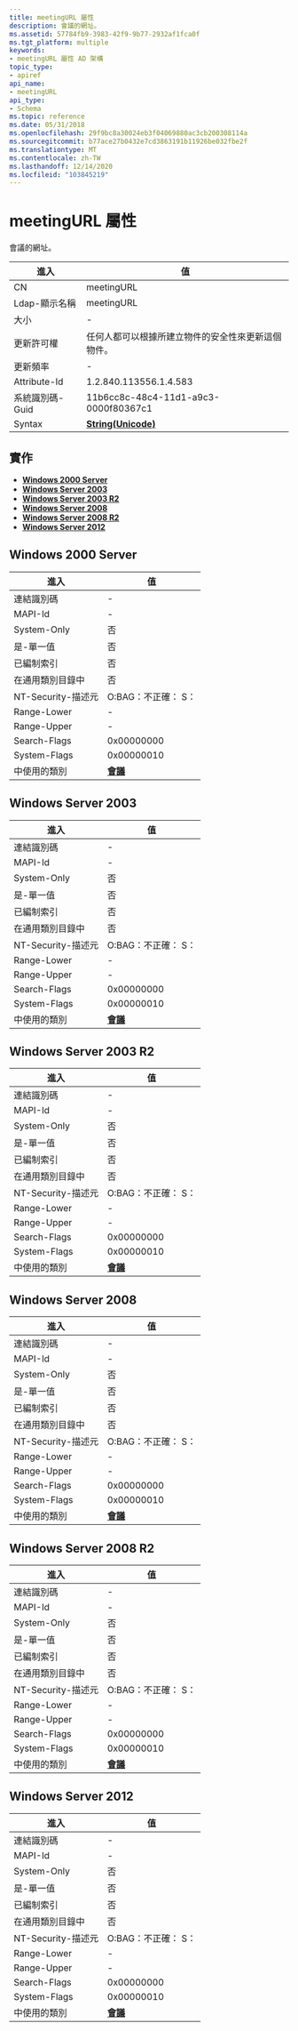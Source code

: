 ```yaml
---
title: meetingURL 屬性
description: 會議的網址。
ms.assetid: 57784fb9-3983-42f9-9b77-2932af1fca0f
ms.tgt_platform: multiple
keywords:
- meetingURL 屬性 AD 架構
topic_type:
- apiref
api_name:
- meetingURL
api_type:
- Schema
ms.topic: reference
ms.date: 05/31/2018
ms.openlocfilehash: 29f9bc8a30024eb3f04069880ac3cb200308114a
ms.sourcegitcommit: b77ace27b0432e7cd3863191b11926be032fbe2f
ms.translationtype: MT
ms.contentlocale: zh-TW
ms.lasthandoff: 12/14/2020
ms.locfileid: "103845219"
---
```

# <a name="meetingurl-attribute"></a>meetingURL 屬性

會議的網址。



| 進入 | 值 |
|-------------------|----------------------------------------------------------------------------------|
| CN                | meetingURL                                                                       |
| Ldap-顯示名稱 | meetingURL                                                                       |
| 大小              | \-                                                                               |
| 更新許可權  | 任何人都可以根據所建立物件的安全性來更新這個物件。 |
| 更新頻率  | \-                                                                               |
| Attribute-Id      | 1.2.840.113556.1.4.583                                                           |
| 系統識別碼-Guid    | 11b6cc8c-48c4-11d1-a9c3-0000f80367c1                                             |
| Syntax            | [**String(Unicode)**](s-string-unicode.md)                                      |



## <a name="implementations"></a>實作

-   [**Windows 2000 Server**](#windows-2000-server)
-   [**Windows Server 2003**](#windows-server-2003)
-   [**Windows Server 2003 R2**](#windows-server-2003-r2)
-   [**Windows Server 2008**](#windows-server-2008)
-   [**Windows Server 2008 R2**](#windows-server-2008-r2)
-   [**Windows Server 2012**](#windows-server-2012)

## <a name="windows-2000-server"></a>Windows 2000 Server



| 進入 | 值 |
|------------------------|-----------------------------------------|
| 連結識別碼                | \-                                      |
| MAPI-Id                | \-                                      |
| System-Only            | 否                                   |
| 是-單一值       | 否                                   |
| 已編制索引             | 否                                   |
| 在通用類別目錄中      | 否                                   |
| NT-Security-描述元 | O:BAG：不正確： S：                            |
| Range-Lower            | \-                                      |
| Range-Upper            | \-                                      |
| Search-Flags           | 0x00000000                              |
| System-Flags           | 0x00000010                              |
| 中使用的類別        | [**會議**](c-meeting.md)<br/> |



## <a name="windows-server-2003"></a>Windows Server 2003



| 進入 | 值 |
|------------------------|-----------------------------------------|
| 連結識別碼                | \-                                      |
| MAPI-Id                | \-                                      |
| System-Only            | 否                                   |
| 是-單一值       | 否                                   |
| 已編制索引             | 否                                   |
| 在通用類別目錄中      | 否                                   |
| NT-Security-描述元 | O:BAG：不正確： S：                            |
| Range-Lower            | \-                                      |
| Range-Upper            | \-                                      |
| Search-Flags           | 0x00000000                              |
| System-Flags           | 0x00000010                              |
| 中使用的類別        | [**會議**](c-meeting.md)<br/> |



## <a name="windows-server-2003-r2"></a>Windows Server 2003 R2



| 進入 | 值 |
|------------------------|-----------------------------------------|
| 連結識別碼                | \-                                      |
| MAPI-Id                | \-                                      |
| System-Only            | 否                                   |
| 是-單一值       | 否                                   |
| 已編制索引             | 否                                   |
| 在通用類別目錄中      | 否                                   |
| NT-Security-描述元 | O:BAG：不正確： S：                            |
| Range-Lower            | \-                                      |
| Range-Upper            | \-                                      |
| Search-Flags           | 0x00000000                              |
| System-Flags           | 0x00000010                              |
| 中使用的類別        | [**會議**](c-meeting.md)<br/> |



## <a name="windows-server-2008"></a>Windows Server 2008



| 進入 | 值 |
|------------------------|-----------------------------------------|
| 連結識別碼                | \-                                      |
| MAPI-Id                | \-                                      |
| System-Only            | 否                                   |
| 是-單一值       | 否                                   |
| 已編制索引             | 否                                   |
| 在通用類別目錄中      | 否                                   |
| NT-Security-描述元 | O:BAG：不正確： S：                            |
| Range-Lower            | \-                                      |
| Range-Upper            | \-                                      |
| Search-Flags           | 0x00000000                              |
| System-Flags           | 0x00000010                              |
| 中使用的類別        | [**會議**](c-meeting.md)<br/> |



## <a name="windows-server-2008-r2"></a>Windows Server 2008 R2



| 進入 | 值 |
|------------------------|-----------------------------------------|
| 連結識別碼                | \-                                      |
| MAPI-Id                | \-                                      |
| System-Only            | 否                                   |
| 是-單一值       | 否                                   |
| 已編制索引             | 否                                   |
| 在通用類別目錄中      | 否                                   |
| NT-Security-描述元 | O:BAG：不正確： S：                            |
| Range-Lower            | \-                                      |
| Range-Upper            | \-                                      |
| Search-Flags           | 0x00000000                              |
| System-Flags           | 0x00000010                              |
| 中使用的類別        | [**會議**](c-meeting.md)<br/> |



## <a name="windows-server-2012"></a>Windows Server 2012



| 進入 | 值 |
|------------------------|-----------------------------------------|
| 連結識別碼                | \-                                      |
| MAPI-Id                | \-                                      |
| System-Only            | 否                                   |
| 是-單一值       | 否                                   |
| 已編制索引             | 否                                   |
| 在通用類別目錄中      | 否                                   |
| NT-Security-描述元 | O:BAG：不正確： S：                            |
| Range-Lower            | \-                                      |
| Range-Upper            | \-                                      |
| Search-Flags           | 0x00000000                              |
| System-Flags           | 0x00000010                              |
| 中使用的類別        | [**會議**](c-meeting.md)<br/> |



 

 





